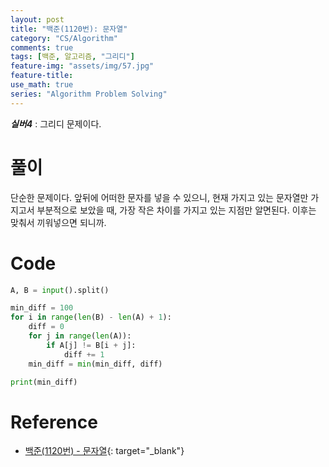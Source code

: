 ```yaml
---
layout: post
title: "백준(1120번): 문자열"
category: "CS/Algorithm"
comments: true
tags: [백준, 알고리즘, "그리디"]
feature-img: "assets/img/57.jpg"
feature-title:
use_math: true
series: "Algorithm Problem Solving"
---
```


**_실버4_** : 그리디 문제이다.

# 풀이

단순한 문제이다. 앞뒤에 어떠한 문자를 넣을 수 있으니, 현재 가지고 있는 문자열만 가지고서 부분적으로 보았을 때, 가장 작은 차이를 가지고 있는 지점만 알면된다. 이후는 맞춰서 끼워넣으면 되니까.


# Code

```python
A, B = input().split()

min_diff = 100
for i in range(len(B) - len(A) + 1):
    diff = 0
    for j in range(len(A)):
        if A[j] != B[i + j]:
            diff += 1
    min_diff = min(min_diff, diff)

print(min_diff)
```


# Reference

* [백준(1120번) - 문자열](https://www.acmicpc.net/problem/1120){: target="\_blank"}
